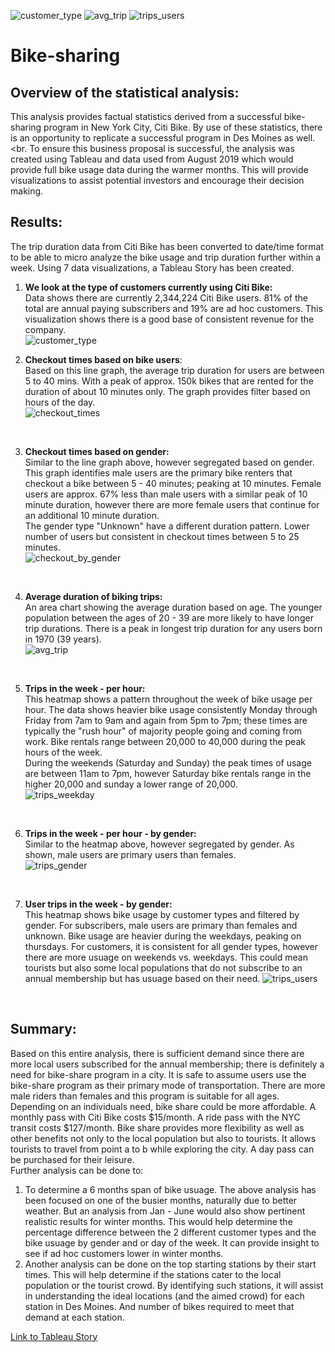 ![customer_type](https://user-images.githubusercontent.com/75437852/113483933-cc059580-9473-11eb-8ed8-174641613e75.PNG)
![avg_trip](https://user-images.githubusercontent.com/75437852/113483988-27d01e80-9474-11eb-9e64-148a20dad6b5.PNG)
![trips_users](https://user-images.githubusercontent.com/75437852/113483999-34547700-9474-11eb-8534-bfc8a123bced.PNG)
# Bike-sharing

## Overview of the statistical analysis: <br>

This analysis provides factual statistics derived from a successful bike-sharing program in New York City, Citi Bike.
By use of these statistics, there is an opportunity to replicate a successful program in Des Moines as well. <br.
To ensure this business proposal is successful, the analysis was created using Tableau and data used from August 2019 which would provide full bike usage data during the warmer months.  This will provide visualizations to assist potential investors and encourage their decision making.<br>


## Results:<br>

The trip duration data from Citi Bike has been converted to date/time format to be able to micro analyze the bike usage and trip duration further within a week.  Using 7 data visualizations, a Tableau Story has been created.

  1.  **We look at the type of customers currently using Citi Bike:**<br>
      Data shows there are currently 2,344,224 Citi Bike users.  81% of the total are annual paying subscribers and 19% are ad hoc customers.  This visualization shows there is a good base of consistent revenue for the company. <br>
      ![customer_type](https://user-images.githubusercontent.com/75437852/113071641-2dd3b000-9193-11eb-93eb-5ac593c32975.PNG) 
      <br>
      
  2.  **Checkout times based on bike users**:<br>
   Based on this line graph, the average trip duration for users are between 5 to 40 mins.  With a peak of approx. 150k bikes that are rented for the duration of about 10 minutes only.  The graph provides filter based on hours of the day.<br>
  ![checkout_times](https://user-images.githubusercontent.com/75437852/113074776-b48b8b80-9199-11eb-944f-28d519691499.PNG) 
  <br>
  
  3. **Checkout times based on gender:** <br>
  Similar to the line graph above, however segregated based on gender.  This graph identifies male users are the primary bike renters that checkout a bike between 5 - 40 minutes; peaking at 10 minutes.  Female users are approx. 67% less than male users with a similar peak of 10 minute duration, however there are more female users that continue for an additional 10 minute duration. <br>
  The gender type "Unknown" have a different duration pattern.  Lower number of users but consistent in checkout times between 5 to 25 minutes. <br>
  ![checkout_by_gender](https://user-images.githubusercontent.com/75437852/113182802-52766900-9221-11eb-8597-bdd09e28b119.PNG)
 <br>
 
  4.  **Average duration of biking trips:**<br>
  An area chart showing the average duration based on age.  The younger population between the ages of 20 - 39 are more likely to have longer trip durations.  There is a peak in longest trip duration for any users born in 1970 (39 years). <br>
 ![avg_trip](https://user-images.githubusercontent.com/75437852/113182924-7043ce00-9221-11eb-8aeb-bfec2861b872.PNG)
 <br>
    
  5.  **Trips in the week - per hour:** <br>
   This heatmap shows a pattern throughout the week of bike usage per hour.  The data shows heavier bike usage consistently Monday through Friday from 7am to 9am and again from 5pm to 7pm; these times are typically the "rush hour" of majority people going and coming from work.  Bike rentals range between 20,000 to 40,000 during the peak hours of the week.<br>
  During the weekends (Saturday and Sunday) the peak times of usage are between 11am to 7pm, however Saturday bike rentals range in the higher 20,000 and sunday a lower range of 20,000.<br>
 ![trips_weekday](https://user-images.githubusercontent.com/75437852/113183073-9d907c00-9221-11eb-8c77-bad5a1983d3c.PNG)
 <br>
 
  6.  **Trips in the week - per hour - by gender:** <br>
  Similar to the heatmap above, however segregated by gender.  As shown, male users are primary users than females.  <br>
 ![trips_gender](https://user-images.githubusercontent.com/75437852/113183029-923d5080-9221-11eb-9628-79f5a8c4e37e.PNG)
<br>
  
  7.  **User trips in the week - by gender:** <br>
  This heatmap shows bike usage by customer types and filtered by gender.  For subscribers, male users are primary than females and unknown.  Bike usage are heavier during the weekdays, peaking on thursdays. For customers, it is consistent for all gender types, however there are more usuage on weekends vs. weekdays.  This could mean tourists but also some local populations that do not subscribe to an annual membership but has usuage based on their need.
 ![trips_users](https://user-images.githubusercontent.com/75437852/113183106-a8e3a780-9221-11eb-8c35-95ebc79f7155.PNG)
<br>
 
## Summary:

Based on this entire analysis, there is sufficient demand since there are more local users subscribed for the annual membership; there is definitely a need for bike-share program in a city.  It is safe to assume users use the bike-share program as their primary mode of transportation. There are more male riders than females and this program is suitable for all ages.  <br>
Depending on an individuals need, bike share could be more affordable.  A monthly pass with Citi Bike costs $15/month.  A ride pass with the NYC transit costs $127/month.  Bike share provides more flexibility as well as other benefits not only to the local population but also to tourists.  It allows tourists to travel from point a to b while exploring the city. A day pass can be purchased for their leisure.<br>
Further analysis can be done to:
  1.  To determine a 6 months span of bike usuage.  The above analysis has been focused on one of the busier months, naturally due to better weather.  But an analysis from Jan - June would also show pertinent realistic results for winter months.  This would help determine the percentage difference between the 2 different customer types and the bike usuage by gender and or day of the week.  It can provide insight to see if ad hoc customers lower in winter months.
  2.  Another analysis can be done on the top starting stations by their start times.  This will help determine if the stations cater to the local population or the tourist crowd.  By identifying such stations, it will assist in understanding the ideal locations (and the aimed crowd) for each station in Des Moines.  And number of bikes required to meet that demand at each station.<br>

[Link to Tableau Story](https://public.tableau.com/profile/tarana.hassan#!/vizhome/Citibike_16169566754060/NYCStory?publish=yes)
